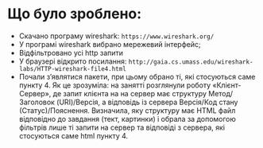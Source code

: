 # Що було зроблено:
- Скачано програму wireshark:
```https://www.wireshark.org/```
- У програмі wireshark вибрано мережевий інтерфейс;
- Відфільтровано усі http запити
- У браузері відкрито посилання:
```http://gaia.cs.umass.edu/wireshark-labs/HTTP-wireshark-file4.html```
- Почали з’являтися пакети, при цьому обрано ті, які стосуються саме пункту 4.
Як це зрозуміла: на занятті розглянули роботу «Клієнт-Сервер», де запит клієнта на на сервер має структуру Метод/Заголовок (URI)/Версія, а відповідь із сервера Версія/Код стану (Статус)/Пояснення.
Визначила, яку структуру має HTML файл відповідно до завдання (тект, картинки)  і обрала за допомогою фільтрів лише ті запити на сервер та відповіді з сервера, які стосуються саме html пункту 4.